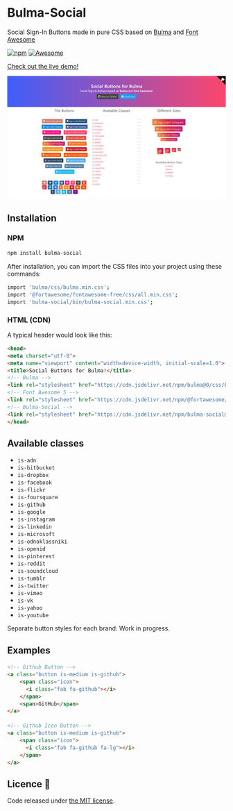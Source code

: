 # Bulma-Social

Social Sign-In Buttons made in pure CSS based on [Bulma](http://bulma.io/) and [Font Awesome](http://fortawesome.github.io/Font-Awesome/)

[![npm](https://img.shields.io/npm/v/bulma-social.svg)](https://npmjs.com/package/bulma-social)
[![Awesome](https://awesome.re/badge-flat2.svg)](https://awesome.re)

[Check out the live demo!](http://aldi.github.io/bulma-social)

![bulma-social-image](assets/images/bulma-social.png)

## Installation

### NPM

```sh
npm install bulma-social
```

After installation, you can import the CSS files into your project using these commands:

```sh
import 'bulma/css/bulma.min.css';
import '@fortawesome/fontawesome-free/css/all.min.css';
import 'bulma-social/bin/bulma-social.min.css';
```

### HTML (CDN)

A typical header would look like this:

```html
<head>
<meta charset="utf-8">
<meta name="viewport" content="width=device-width, initial-scale=1.0">
<title>Social Buttons for Bulma!</title>
<!-- Bulma -->
<link rel="stylesheet" href="https://cdn.jsdelivr.net/npm/bulma@0/css/bulma.min.css">
<!-- Font Awesome 5 -->
<link rel="stylesheet" href="https://cdn.jsdelivr.net/npm/@fortawesome/fontawesome-free@5/css/all.min.css">
<!-- Bulma-Social -->
<link rel="stylesheet" href="https://cdn.jsdelivr.net/npm/bulma-social@1/bin/bulma-social.min.css">
</head>
```

## Available classes

- `is-adn`
- `is-bitbucket`
- `is-dropbox`
- `is-facebook`
- `is-flickr`
- `is-foursquare`
- `is-github`
- `is-google`
- `is-instagram`
- `is-linkedin`
- `is-microsoft`
- `is-odnoklassniki`
- `is-openid`
- `is-pinterest`
- `is-reddit`
- `is-soundcloud`
- `is-tumblr`
- `is-twitter`
- `is-vimeo`
- `is-vk`
- `is-yahoo`
- `is-youtube`

 Separate button styles for each brand: Work in progress.

## Examples

```html
<!-- Github Button -->
<a class="button is-medium is-github">
    <span class="icon">
      <i class="fab fa-github"></i>
    </span>
    <span>GitHub</span>
</a>

<!-- Github Icon Button -->
<a class="button is-medium is-github">
    <span class="icon">
      <i class="fab fa-github fa-lg"></i>
    </span>
</a>
```

## Licence 📜

Code released under [the MIT license](https://github.com/aldi/bulma-social/blob/master/LICENSE).
